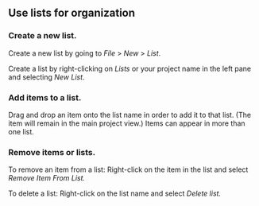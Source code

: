 ## Use lists for organization

### Create a new list.

Create a new list by going to _File_ &gt; _New_ &gt; _List_.

Create a list by right-clicking on _Lists_ or your project name in the left pane and selecting _New List_.

### Add items to a list.

Drag and drop an item onto the list name in order to add it to that list. \(The item will remain in the main project view.\) Items can appear in more than one list.

### Remove items or lists.

To remove an item from a list: Right-click on the item in the list and select _Remove Item From List._

To delete a list: Right-click on the list name and select _Delete list._

  


  


